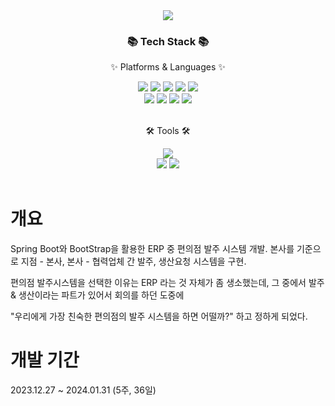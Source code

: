 <div align="center">
	<img src="https://github.com/JJJAAASSSOONNOOHH/SpringBoot_erp_project/assets/93170784/d6eb5ded-90a7-43a9-ad9d-f8374d3a5a34">
</div>


<div align=center>
	<h3>📚 Tech Stack 📚</h3>
	<p>✨ Platforms & Languages ✨</p>
</div>
<div align=center>
	<img src="https://img.shields.io/badge/Java-ffa500?style=flat&logo=Conda-Forge&logoColor=white" />
	<img src="https://img.shields.io/badge/HTML5-E34F26?style=flat&logo=HTML5&logoColor=white" />
	<img src="https://img.shields.io/badge/CSS3-1572B6?style=flat&logo=CSS3&logoColor=white" />
	<img src="https://img.shields.io/badge/JavaScript-F7DF1E?style=flat&logo=JavaScript&logoColor=white" />
	<img src="https://img.shields.io/badge/jQuery-0769AD?style=flat&logo=jQuery&logoColor=white" />
	<br>
	<img src="https://img.shields.io/badge/Spring Boot-6DB33F?style=flat&logo=Spring&logoColor=white" />
	<img src="https://img.shields.io/badge/Bootstrap-7952B3?style=flat&logo=Bootstrap&logoColor=white" />
	<img src="https://img.shields.io/badge/Mybatis-000000?style=flat&logo=Fluentd&logoColor=white" />
	<img src="https://img.shields.io/badge/MySQL-4479A1?style=flat&logo=MySQL&logoColor=white" />
</div>
<br>

<div align=center>
	<p>🛠 Tools 🛠</p>
</div>
<div align=center>
	<img src="https://img.shields.io/badge/IntelliJIDEA%20IDE-2C2255?style=flat&logo=intellijidea&logoColor=white" />
	<br>
	<img src="https://img.shields.io/badge/Tomcat-F8DC75?style=flat&logo=ApacheTomcat&logoColor=white" />
	<img src="https://img.shields.io/badge/GitHub-181717?style=flat&logo=GitHub&logoColor=white" />
</div>
<br>

# 개요
Spring Boot와 BootStrap을 활용한 ERP 중 편의점 발주 시스템 개발. 본사를 기준으로 지점 - 본사, 본사 - 협력업체 간 발주, 생산요청 시스템을 구현.

편의점 발주시스템을 선택한 이유는 ERP 라는 것 자체가 좀 생소했는데, 그 중에서 발주 & 생산이라는 파트가 있어서 회의를 하던 도중에 

"우리에게 가장 친숙한 편의점의 발주 시스템을 하면 어떨까?" 하고 정하게 되었다.

# 개발 기간
2023.12.27 ~ 2024.01.31 (5주, 36일)

